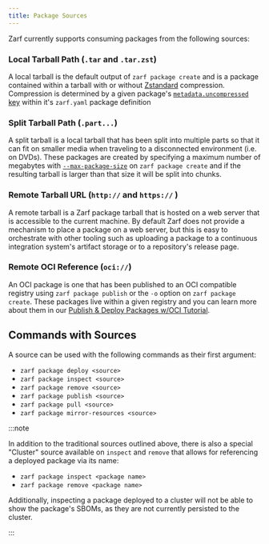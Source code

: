 ```yaml
---
title: Package Sources
---
```


Zarf currently supports consuming packages from the following sources:

### Local Tarball Path (`.tar` and `.tar.zst`)

A local tarball is the default output of `zarf package create` and is a package contained within a tarball with or without [Zstandard](https://facebook.github.io/zstd/) compression.  Compression is determined by a given package's [`metadata.uncompressed` key](https://docs.zarf.dev/docs/create-a-zarf-package/zarf-schema#metadata) within it's `zarf.yaml` package definition

### Split Tarball Path (`.part...`)

A split tarball is a local tarball that has been split into multiple parts so that it can fit on smaller media when traveling to a disconnected environment (i.e. on DVDs).  These packages are created by specifying a maximum number of megabytes with [`--max-package-size`](../2-the-zarf-cli/100-cli-commands/zarf_package_create.md) on `zarf package create` and if the resulting tarball is larger than that size it will be split into chunks.

### Remote Tarball URL (`http://` and `https://` )

A remote tarball is a Zarf package tarball that is hosted on a web server that is accessible to the current machine.  By default Zarf does not provide a mechanism to place a package on a web server, but this is easy to orchestrate with other tooling such as uploading a package to a continuous integration system's artifact storage or to a repository's release page.

### Remote OCI Reference (`oci://`)

An OCI package is one that has been published to an OCI compatible registry using `zarf package publish` or the `-o` option on `zarf package create`.  These packages live within a given registry and you can learn more about them in our [Publish & Deploy Packages w/OCI Tutorial](../5-zarf-tutorials/7-publish-and-deploy.md).

## Commands with Sources

A source can be used with the following commands as their first argument:

- `zarf package deploy <source>`
- `zarf package inspect <source>`
- `zarf package remove <source>`
- `zarf package publish <source>`
- `zarf package pull <source>`
- `zarf package mirror-resources <source>`

:::note

In addition to the traditional sources outlined above, there is also a special "Cluster" source available on `inspect` and `remove` that allows for referencing a deployed package via its name:

- `zarf package inspect <package name>`
- `zarf package remove <package name>`

Additionally, inspecting a package deployed to a cluster will not be able to show the package's SBOMs, as they are not currently persisted to the cluster.

:::
